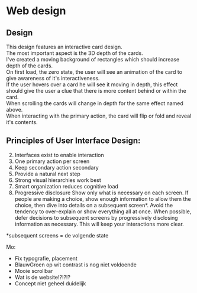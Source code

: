 # Web design

## Design
This design features an interactive card design.  
The most important aspect is the 3D depth of the cards.  
I've created a moving background of rectangles which should increase depth of the cards.  
On first load, the zero state, the user will see an animation of the card to give awareness of it's interactiveness.  
If the user hovers over a card he will see it moving in depth, this effect should give the user a clue that there is more content behind or within the card.  
When scrolling the cards will change in depth for the same effect named above.  
When interacting with the primary action, the card will flip or fold and reveal it's contents.  

## Principles of User Interface Design:


2. Interfaces exist to enable interaction
6. One primary action per screen
7. Keep secondary action secondary
8. Provide a natural next step
11. Strong visual hierarchies work best
12. Smart organization reduces cognitive load
14. Progressive disclosure
Show only what is necessary on each screen. If people are making a choice, show enough information to allow them the choice, then dive into details on a subsequent screen*. Avoid the tendency to over-explain or show everything all at once. When possible, defer decisions to subsequent screens by progressively disclosing information as necessary. This will keep your interactions more clear.


*subsequent screens = de volgende state


Mo:
- Fix typografie, placement
- BlauwGroen op wit contrast is nog niet voldoende
- Mooie scrollbar
- Wat is de website!?!?!?
- Concept niet geheel duidelijk